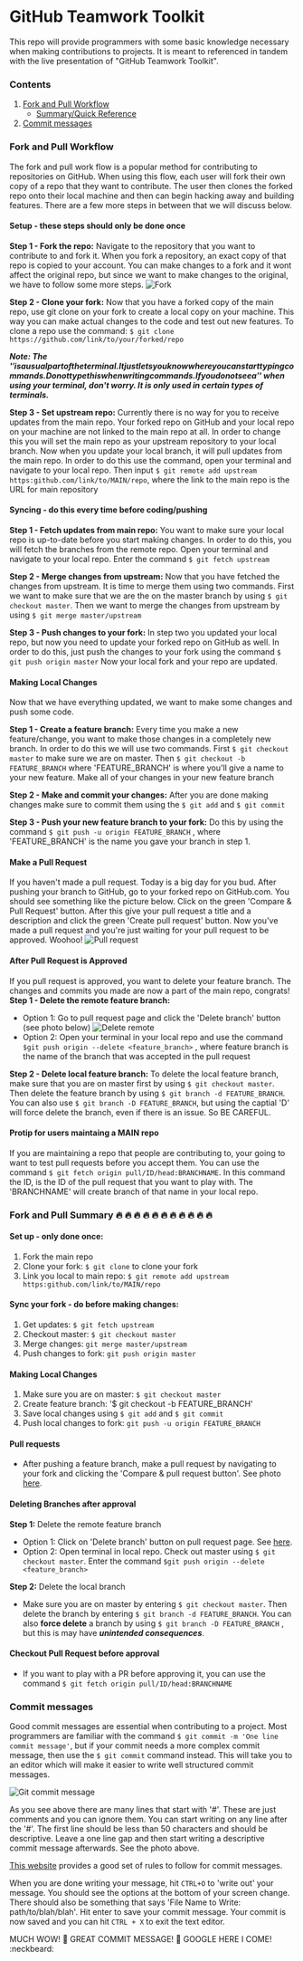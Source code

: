# GitHub Teamwork Toolkit

This repo will provide programmers with some basic knowledge necessary when making contributions to projects. It is meant to referenced in tandem with the live presentation of "GitHub Teamwork Toolkit".

### Contents
1. [Fork and Pull Workflow](#fork-and-pull-workflow)
	* [Summary/Quick Reference](#fork-and-pull-summary)
2. [Commit messages](#commit-messages)

### Fork and Pull Workflow
The fork and pull work flow is a popular method for contributing to repositories on GitHub. When using this flow, each user will fork their own copy of a repo that they want to contribute. The user then clones the forked repo onto their local machine and then can begin hacking away and building features. There are a few more steps in between that we will discuss below.

#### Setup - these steps should only be done once

**Step 1 - Fork the repo:** Navigate to the repository that you want to contribute to and fork it. When you fork a repository, an exact copy of that repo is copied to your account. You can make changes to a fork and it wont affect the original repo, but since we want to make changes to the original, we have to follow some more steps.
![Fork](/photos/fork.png)

**Step 2 - Clone your fork:** Now that you have a forked copy of the main repo, use git clone on your fork to create a local copy on your machine. This way you can make actual changes to the code and test out new features. To clone a repo use the command:
`$ git clone https://github.com/link/to/your/forked/repo`

**_Note: The '$' is a usual part of the terminal. It just lets you know where you can start typing commands. Do not type this when writing commands. If you do not see a '$' when using your terminal, don't worry. It is only used in certain types of terminals._**

**Step 3 - Set upstream repo:** Currently there is no way for you to receive updates from the main repo. Your forked repo on GitHub and your local repo on your machine are not linked to the main repo at all. In order to change this you will set the main repo as your upstream repository to your local branch. Now when you update your local branch, it will pull updates from the main repo. In order to do this use the command, open your terminal and navigate to your local repo. Then input `$ git remote add upstream https:github.com/link/to/MAIN/repo`, where the link to the main repo is the URL for main repository

#### Syncing - do this every time before coding/pushing

**Step 1 - Fetch updates from main repo:** You want to make sure your local repo is up-to-date before you start making changes. In order to do this, you will fetch the branches from the remote repo. Open your terminal and navigate to  your local repo. Enter the command `$ git fetch upstream`

**Step 2 - Merge changes from upstream:** Now that you have fetched the changes from upstream. It is time to merge them using two commands. First we want to make sure that we are the on the master branch by using `$ git checkout master`. Then we want to merge the changes from upstream by using `$ git merge master/upstream`

**Step 3 - Push changes to your fork:** In step two you updated your local repo, but now you need to update your forked repo on GitHub as well. In order to do this, just push the changes to your fork using the command `$ git push origin master`
Now your local fork and your repo are updated.

#### Making Local Changes
Now that we have everything updated, we want to make some changes and push some code.

**Step 1 - Create a feature branch:** Every time you make a new feature/change, you want to make those changes in a completely new branch. In order to do this we will use two commands. First `$ git checkout master` to make sure we are on master. Then `$ git checkout -b FEATURE_BRANCH` where 'FEATURE_BRANCH' is where you'll give a name to your new feature. Make all of your changes in your new feature branch

**Step 2 - Make and commit your changes:** After you are done making changes make sure to commit them using the `$ git add` and `$ git commit`

**Step 3 - Push your new feature branch to your fork:** Do this by using the command `$ git push -u origin FEATURE_BRANCH` , where 'FEATURE_BRANCH' is the name you gave your branch in step 1.

#### Make a Pull Request
If you haven't made a pull request. Today is a big day for you bud. After pushing your branch to GitHub, go to your forked repo on GitHub.com. You should see something like the picture below. Click on the green 'Compare & Pull Request' button. After this give your pull request a title and a description and click the green 'Create pull request' button. Now you've made a pull request and you're just waiting for your pull request to be approved. Woohoo!
![Pull request](/photos/pull_request.png) 

#### After Pull Request is Approved
If you pull request is approved, you want to delete your feature branch. The changes and commits you made are now a part of the main repo, congrats!  
**Step 1 - Delete the remote feature branch:** 
* Option 1: Go to pull request page and click the 'Delete branch' button (see photo below)
![Delete remote](/photos/delete_remote.png)
* Option 2: Open your terminal in your local repo and use the command `$git push origin --delete <feature_branch>` , where feature branch is the name of the branch that was accepted in the pull request  

**Step 2 - Delete local feature branch:**
To delete the local feature branch, make sure that you are on master first by using `$ git checkout master`. Then delete the feature branch by using `$ git branch -d FEATURE_BRANCH`. You can also use `$ git branch -D FEATURE_BRANCH`, but using the captial 'D' will force delete the branch, even if there is an issue. So BE CAREFUL.

#### Protip for users maintaing a MAIN repo
If you are maintaining a repo that people are contributing to, your going to want to test pull requests before you accept them. You can use the command `$ git fetch origin pull/ID/head:BRANCHNAME`. In this command the ID, is the ID of the pull request that you want to play with. The 'BRANCHNAME' will create branch of that name in your local repo.

### Fork and Pull Summary :fire: :fire: :fire: :fire: :fire: :fire: :fire: :fire: :fire: :fire: :fire:
#### Set up - only done once:
1. Fork the main repo
2. Clone your fork: `$ git clone` to clone your fork
3. Link you local to main repo: `$ git remote add upstream https:github.com/link/to/MAIN/repo`
#### Sync your fork - do before making changes:
1. Get updates: `$ git fetch upstream`
2. Checkout master: `$ git checkout master`
3. Merge changes: `git merge master/upstream`
4. Push changes to fork: `git push origin master`
#### Making Local Changes
1. Make sure you are on master: `$ git checkout master`
2. Create feature branch: '$ git checkout -b FEATURE_BRANCH'
3. Save local changes using `$ git add` and `$ git commit`
4. Push local changes to fork: `git push -u origin FEATURE_BRANCH`
#### Pull requests
* After pushing a feature branch, make a pull request by navigating to your fork and clicking the 'Compare & pull request button'. See photo [here](#make-a-pull-request).
#### Deleting Branches after approval
**Step 1:** Delete the remote feature branch
* Option 1: Click on 'Delete branch' button on pull request page. See [here](#after-pull-request-is-approved).
* Option 2: Open terminal in local repo. Check out master using `$ git checkout master`. Enter the command `$git push origin --delete <feature_branch>`  

**Step 2:** Delete the local branch
* Make sure you are on master by entering `$ git checkout master`. Then delete the branch by entering `$ git branch -d FEATURE_BRANCH`. You can also **force delete** a branch by using `$ git branch -D FEATURE_BRANCH` , but this is may have **_unintended consequences_**.

#### Checkout Pull Request before approval
* If you want to play with a PR before approving it, you can use the command `$ git fetch origin pull/ID/head:BRANCHNAME`

### Commit messages
Good commit messages are essential when contributing to a project. Most programmers are familiar with the command `$ git commit -m 'One line commit message'`, but if your commit needs a more complex commit message, then use the `$ git commit` command instead. This will take you to an editor which will make it easier to write well structured commit messages.

![Git commit message](photos/commit_message.png)

As you see above there are many lines that start with '#'. These are just comments and you can ignore them. You can start writing on any line after the '#'. The first line should be less than 50 characters and should be descriptive. Leave a one line gap and then start writing a descriptive commit message afterwards. See the photo above.

[This website](https://chris.beams.io/posts/git-commit/) provides a good set of rules to follow for commit messages.

When you are done writing your message, hit `CTRL+O` to 'write out' your message. You should see the options at the bottom of your screen change. There should also be something that says 'File Name to Write: path/to/blah/blah'. Hit enter to save your commit message. Your commit is now saved and you can hit `CTRL + X` to exit the text editor.

MUCH WOW! :see_no_evil: GREAT COMMIT MESSAGE! :muscle: GOOGLE HERE I COME! :neckbeard:


